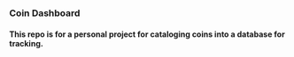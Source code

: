### Coin Dashboard
#### This repo is for a personal project for cataloging coins into a database for tracking.
